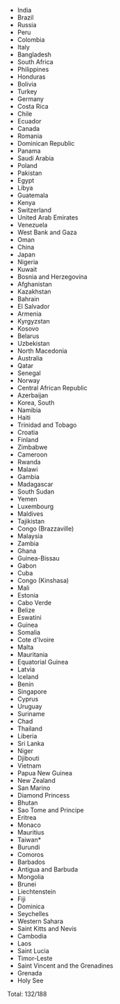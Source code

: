 * India
* Brazil
* Russia
* Peru
* Colombia
* Italy
* Bangladesh
* South Africa
* Philippines
* Honduras
* Bolivia
* Turkey
* Germany
* Costa Rica
* Chile
* Ecuador
* Canada
* Romania
* Dominican Republic
* Panama
* Saudi Arabia
* Poland
* Pakistan
* Egypt
* Libya
* Guatemala
* Kenya
* Switzerland
* United Arab Emirates
* Venezuela
* West Bank and Gaza
* Oman
* China
* Japan
* Nigeria
* Kuwait
* Bosnia and Herzegovina
* Afghanistan
* Kazakhstan
* Bahrain
* El Salvador
* Armenia
* Kyrgyzstan
* Kosovo
* Belarus
* Uzbekistan
* North Macedonia
* Australia
* Qatar
* Senegal
* Norway
* Central African Republic
* Azerbaijan
* Korea, South
* Namibia
* Haiti
* Trinidad and Tobago
* Croatia
* Finland
* Zimbabwe
* Cameroon
* Rwanda
* Malawi
* Gambia
* Madagascar
* South Sudan
* Yemen
* Luxembourg
* Maldives
* Tajikistan
* Congo (Brazzaville)
* Malaysia
* Zambia
* Ghana
* Guinea-Bissau
* Gabon
* Cuba
* Congo (Kinshasa)
* Mali
* Estonia
* Cabo Verde
* Belize
* Eswatini
* Guinea
* Somalia
* Cote d'Ivoire
* Malta
* Mauritania
* Equatorial Guinea
* Latvia
* Iceland
* Benin
* Singapore
* Cyprus
* Uruguay
* Suriname
* Chad
* Thailand
* Liberia
* Sri Lanka
* Niger
* Djibouti
* Vietnam
* Papua New Guinea
* New Zealand
* San Marino
* Diamond Princess
* Bhutan
* Sao Tome and Principe
* Eritrea
* Monaco
* Mauritius
* Taiwan*
* Burundi
* Comoros
* Barbados
* Antigua and Barbuda
* Mongolia
* Brunei
* Liechtenstein
* Fiji
* Dominica
* Seychelles
* Western Sahara
* Saint Kitts and Nevis
* Cambodia
* Laos
* Saint Lucia
* Timor-Leste
* Saint Vincent and the Grenadines
* Grenada
* Holy See

Total: 132/188